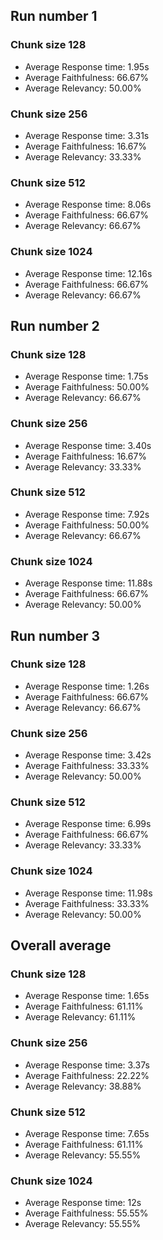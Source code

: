 ## Run number 1
### Chunk size 128
- Average Response time: 1.95s
- Average Faithfulness: 66.67%
- Average Relevancy: 50.00%
            
### Chunk size 256
- Average Response time: 3.31s
- Average Faithfulness: 16.67%
- Average Relevancy: 33.33%
            
### Chunk size 512
- Average Response time: 8.06s
- Average Faithfulness: 66.67%
- Average Relevancy: 66.67%
            
### Chunk size 1024
- Average Response time: 12.16s
- Average Faithfulness: 66.67%
- Average Relevancy: 66.67%
            
## Run number 2
### Chunk size 128
- Average Response time: 1.75s
- Average Faithfulness: 50.00%
- Average Relevancy: 66.67%
            
### Chunk size 256
- Average Response time: 3.40s
- Average Faithfulness: 16.67%
- Average Relevancy: 33.33%
            
### Chunk size 512
- Average Response time: 7.92s
- Average Faithfulness: 50.00%
- Average Relevancy: 66.67%
            
### Chunk size 1024
- Average Response time: 11.88s
- Average Faithfulness: 66.67%
- Average Relevancy: 50.00%

## Run number 3
### Chunk size 128
- Average Response time: 1.26s
- Average Faithfulness: 66.67%
- Average Relevancy: 66.67%
            
### Chunk size 256
- Average Response time: 3.42s
- Average Faithfulness: 33.33%
- Average Relevancy: 50.00%
            
### Chunk size 512
- Average Response time: 6.99s
- Average Faithfulness: 66.67%
- Average Relevancy: 33.33%
            
### Chunk size 1024
- Average Response time: 11.98s
- Average Faithfulness: 33.33%
- Average Relevancy: 50.00%

## Overall average
### Chunk size 128
- Average Response time: 1.65s
- Average Faithfulness: 61.11%
- Average Relevancy: 61.11%
            
### Chunk size 256
- Average Response time: 3.37s
- Average Faithfulness: 22.22%
- Average Relevancy: 38.88%
            
### Chunk size 512
- Average Response time: 7.65s
- Average Faithfulness: 61.11%
- Average Relevancy: 55.55%
            
### Chunk size 1024
- Average Response time: 12s
- Average Faithfulness: 55.55%
- Average Relevancy: 55.55%
            